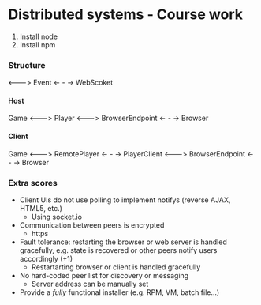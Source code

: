 # Distributed systems - Course work

1. Install node
2. Install npm

### Structure

<--->    Event
<- - ->  WebScoket

#### Host
Game <---> Player <---> BrowserEndpoint <- - -> Browser

#### Client
Game <---> RemotePlayer <- - -> PlayerClient <---> BrowserEndpoint <- - -> Browser


### Extra scores

* Client UIs do not use polling to implement notifys (reverse AJAX,  HTML5, etc.) 
    * Using socket.io
* Communication between peers is encrypted
    * https
* Fault tolerance: restarting the browser or web server is handled gracefully, e.g. state is recovered or other peers notify users accordingly (+1)
    * Restartarting browser or client is handled gracefully
* No hard-coded peer list for discovery or messaging
    * Server address can be manually set
* Provide a _fully_ functional installer (e.g. RPM, VM, batch file...)
